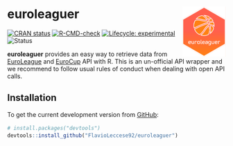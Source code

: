 
<!-- README.md is generated from README.Rmd. Please edit that file -->

# euroleaguer <img src="man/figures/logo.png" align="right" width="100px">

<!-- badges: start -->

[![CRAN
status](https://www.r-pkg.org/badges/version/euroleaguer)](https://CRAN.R-project.org/package=euroleaguer)
[![R-CMD-check](https://github.com/FlavioLeccese92/euroleaguer/actions/workflows/R-CMD-check.yaml/badge.svg)](https://github.com/FlavioLeccese92/euroleaguer/actions/workflows/R-CMD-check.yaml)
[![Lifecycle:
experimental](https://img.shields.io/badge/lifecycle-experimental-orange.svg)](https://lifecycle.r-lib.org/articles/stages.html#experimental)
![Status](https://progress-bar.dev/42/?title=progress)
<!-- badges: end -->

**euroleaguer** provides an easy way to retrieve data from
[EuroLeague](https://www.euroleaguebasketball.net/euroleague/) and
[EuroCup](https://www.euroleaguebasketball.net/eurocup/) API with R.
This is an un-official API wrapper and we recommend to follow usual
rules of conduct when dealing with open API calls.

## Installation

To get the current development version from
[GitHub](https://github.com/):

``` r
# install.packages("devtools")
devtools::install_github("FlavioLeccese92/euroleaguer")
```
